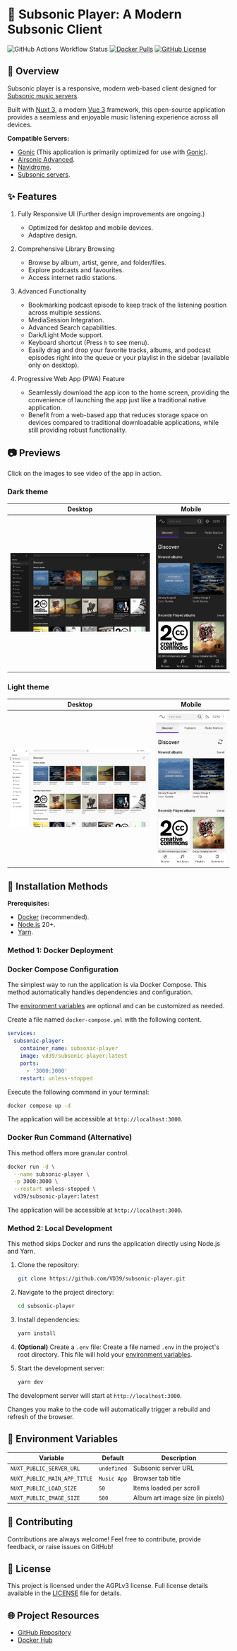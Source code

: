 # 🎵 Subsonic Player: A Modern Subsonic Client

![GitHub Actions Workflow Status][action-workflow]
[![Docker Pulls][docker-pulls]][docker-hub]
[![GitHub License][github-license]][license]

## 📝 Overview

Subsonic player is a responsive, modern web-based client designed for [Subsonic music servers][subsonic].

Built with [Nuxt 3][nuxt], a modern [Vue 3][vue] framework, this open-source application provides a seamless and enjoyable music listening experience across all devices.

**Compatible Servers:**

- [Gonic][gonic] (This application is primarily optimized for use with [Gonic][gonic]).
- [Airsonic Advanced][airsonic].
- [Navidrome][navidrome].
- [Subsonic servers][subsonic].

## ✨ Features

1. Fully Responsive UI (Further design improvements are ongoing.)

   - Optimized for desktop and mobile devices.
   - Adaptive design.

2. Comprehensive Library Browsing

   - Browse by album, artist, genre, and folder/files.
   - Explore podcasts and favourites.
   - Access internet radio stations.

3. Advanced Functionality

   - Bookmarking podcast episode to keep track of the listening position across multiple sessions.
   - MediaSession Integration.
   - Advanced Search capabilities.
   - Dark/Light Mode support.
   - Keyboard shortcut (Press `h` to see menu).
   - Easily drag and drop your favorite tracks, albums, and podcast episodes right into the queue or your playlist in the sidebar (available only on desktop).

4. Progressive Web App (PWA) Feature

   - Seamlessly download the app icon to the home screen, providing the convenience of launching the app just like a traditional native application.
   - Benefit from a web-based app that reduces storage space on devices compared to traditional downloadable applications, while still providing robust functionality.

## 📷 Previews

Click on the images to see video of the app in action.

### Dark theme

| Desktop                                             | Mobile                                           |
| --------------------------------------------------- | ------------------------------------------------ |
| [![Desktop Dark][desktop-dark]][desktop-dark-video] | [![Mobile Dark][mobile-dark]][mobile-dark-video] |

### Light theme

| Desktop                                                | Mobile                                              |
| ------------------------------------------------------ | --------------------------------------------------- |
| [![Desktop Light][desktop-light]][desktop-light-video] | [![Mobile Light][mobile-light]][mobile-light-video] |

## 🚀 Installation Methods

**Prerequisites:**

- [Docker][docker] (recommended).
- [Node.js][nodejs] 20+.
- [Yarn][yarn].

### Method 1: Docker Deployment

### Docker Compose Configuration

The simplest way to run the application is via Docker Compose. This method automatically handles dependencies and configuration.

The [environment variables][env-vars] are optional and can be customized as needed.

Create a file named `docker-compose.yml` with the following content.

```yml
services:
  subsonic-player:
    container_name: subsonic-player
    image: vd39/subsonic-player:latest
    ports:
      - '3000:3000'
    restart: unless-stopped
```

Execute the following command in your terminal:

```bash
docker compose up -d
```

The application will be accessible at `http://localhost:3000`.

### Docker Run Command (Alternative)

This method offers more granular control.

```bash
docker run -d \
  --name subsonic-player \
  -p 3000:3000 \
  --restart unless-stopped \
  vd39/subsonic-player:latest
```

The application will be accessible at `http://localhost:3000`.

### Method 2: Local Development

This method skips Docker and runs the application directly using Node.js and Yarn.

1. Clone the repository:

   ```bash
   git clone https://github.com/VD39/subsonic-player.git
   ```

2. Navigate to the project directory:

   ```bash
   cd subsonic-player
   ```

3. Install dependencies:

   ```bash
   yarn install
   ```

4. **(Optional)** Create a `.env` file: Create a file named `.env` in the project's root directory. This file will hold your [environment variables][env-vars].

5. Start the development server:

   ```bash
   yarn dev
   ```

The development server will start at `http://localhost:3000`.

Changes you make to the code will automatically trigger a rebuild and refresh of the browser.

## 🔧 Environment Variables

| Variable                     | Default     | Description                      |
| ---------------------------- | ----------- | -------------------------------- |
| `NUXT_PUBLIC_SERVER_URL`     | `undefined` | Subsonic server URL              |
| `NUXT_PUBLIC_MAIN_APP_TITLE` | `Music App` | Browser tab title                |
| `NUXT_PUBLIC_LOAD_SIZE`      | `50`        | Items loaded per scroll          |
| `NUXT_PUBLIC_IMAGE_SIZE`     | `500`       | Album art image size (in pixels) |

## 🤝 Contributing

Contributions are always welcome! Feel free to contribute, provide feedback, or raise issues on GitHub!

## 📄 License

This project is licensed under the AGPLv3 license. Full license details available in the [LICENSE][license] file for details.

## 🌐 Project Resources

- [GitHub Repository][github]
- [Docker Hub][docker-hub]

<!-- Links -->

[nuxt]: https://nuxt.com/
[vue]: https://vuejs.org/
[gonic]: https://github.com/sentriz/gonic/
[airsonic]: https://github.com/airsonic-advanced/airsonic-advanced/
[navidrome]: https://github.com/navidrome/navidrome/
[subsonic]: https://github.com/topics/subsonic/
[docker]: https://www.docker.com/
[nodejs]: https://nodejs.org/
[yarn]: https://yarnpkg.com/
[env-vars]: #-environment-variables
[license]: LICENSE
[github]: https://github.com/VD39/subsonic-player
[docker-hub]: https://hub.docker.com/r/vd39/subsonic-player

<!-- Badges -->

[action-workflow]: https://img.shields.io/github/actions/workflow/status/VD39/subsonic-player/ci.yml?logo=githubactions&style=flat-square
[docker-pulls]: https://img.shields.io/docker/pulls/vd39/subsonic-player?logo=githubactions&style=flat-square
[github-license]: https://img.shields.io/github/license/VD39/subsonic-player?logo=githubactions&style=flat-square

<!-- Images -->

[desktop-dark]: docs/images/desktop-dark.png
[mobile-dark]: docs/images/mobile-dark.png
[desktop-light]: docs/images/desktop-light.png
[mobile-light]: docs/images/mobile-light.png

<!-- Videos -->

[desktop-dark-video]: https://vd39.github.io/subsonic-player/videos/desktop-dark.mp4
[mobile-dark-video]: https://vd39.github.io/subsonic-player/videos/mobile-dark.mp4
[desktop-light-video]: https://vd39.github.io/subsonic-player/videos/desktop-light.mp4
[mobile-light-video]: https://vd39.github.io/subsonic-player/videos/mobile-light.mp4

